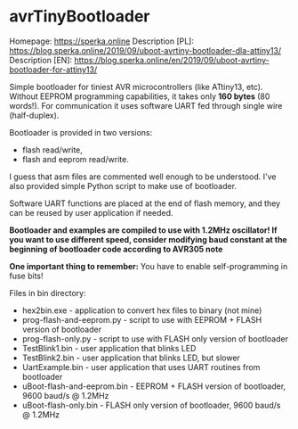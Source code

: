 avrTinyBootloader
=================
Homepage: https://sperka.online
Description [PL]: https://blog.sperka.online/2019/09/uboot-avrtiny-bootloader-dla-attiny13/
Description [EN]: https://blog.sperka.online/en/2019/09/uboot-avrtiny-bootloader-for-attiny13/

Simple bootloader for tiniest AVR microcontrollers (like ATtiny13, etc). Without EEPROM programming capabilities, it takes only **160 bytes** (80 words!). For communication it uses software UART fed through single wire (half-duplex).

Bootloader is provided in two versions:
* flash read/write,
* flash and eeprom read/write.

I guess that asm files are commented well enough to be understood. I've also provided simple Python script to make use of bootloader.

Software UART functions are placed at the end of flash memory, and they can be reused by user application if needed.

**Bootloader and examples are compiled to use with 1.2MHz oscillator! If you want to use different speed, consider modifying baud constant at the beginning of bootloader code according to AVR305 note**

**One important thing to remember:** You have to enable self-programming in fuse bits!

Files in bin directory:
* hex2bin.exe - application to convert hex files to binary (not mine)
* prog-flash-and-eeprom.py - script to use with EEPROM + FLASH version of bootloader
* prog-flash-only.py - script to use with FLASH only version of bootloader
* TestBlink1.bin - user application that blinks LED
* TestBlink2.bin - user application that blinks LED, but slower
* UartExample.bin - user application that uses UART routines from bootloader
* uBoot-flash-and-eeprom.bin - EEPROM + FLASH version of bootloader, 9600 baud/s @ 1.2MHz
* uBoot-flash-only.bin - FLASH only version of bootloader, 9600 baud/s @ 1.2MHz
